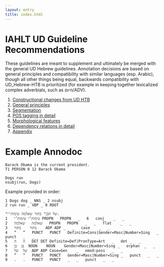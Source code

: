 ```yaml
---
layout: entry
title: index.html
---
```


# IAHLT UD Guideline Recommendations
These guidelines are meant to supplement and ultimately be merged with the general UD Hebrew guidelines. Annotation decisions are based on general principles and compatibility with similar languages (esp. Arabic), though all other things being equal, backwards compatibility with UD_Hebrew-HTB is prioritized (for example in keeping together lexicalized complex adverbials, such as היום/ADV).

1. [Constructional changes from UD HTB](Constructional%20changes%20from%20UD%20HTB.html)
2. [General principles](General%20principles.html)
3. [Segmentation](Segmentation.html) 
4. [POS tagging in detail](Pos%20tagging%20in%20detail.html)
5. [Morphological features](Morphological%20features.html)
6. [Dependency relations in detail](Dependnecy%20relations%20in%20detail.html)
7. [Appendix](Appendix.html)

# Example Annodoc

~~~ ann
Barack Obama is the current president.
T1 PERSON 0 12 Barack Obama
~~~

~~~ sdparse
Dogs run
nsubj(run, Dogs)
~~~

Example provided in order:

~~~ conllx
1 Dogs dog _ NNS _ 2 nsubj
2 run run _ VBP _ 0 ROOT
~~~


~~~ conllu
"של הבן" בתור שאלמה טימות'י.
1	טימות’י	טימות’י	PROPN	PROPN	_	6	conj	_	_
2	שאלמה	שאלמה	PROPN	PROPN	_	_	flat	_	_
3	בתור	בתור	ADP	ADP	_	_	case	_	_
4	“	“	PUNCT	PUNCT	Definite=Cons|Gender=Masc|Number=Sing	_	punct	_	_
5	ה	ה	DET	DET	Definite=Def|PronType=Art	_	det	_	_
6	בן	בן	NOUN	NOUN	Gender=Masc|Number=Sing	_	orphan	_	_
7	של	של	ADP	ADP	Case=Gen	_	nmod:poss	_	_
8	”	”	PUNCT	PUNCT	Gender=Masc|Number=Sing	_	punct	_	_
9	.	.	PUNCT	PUNCT	_	_	punct	_	_

~~~
